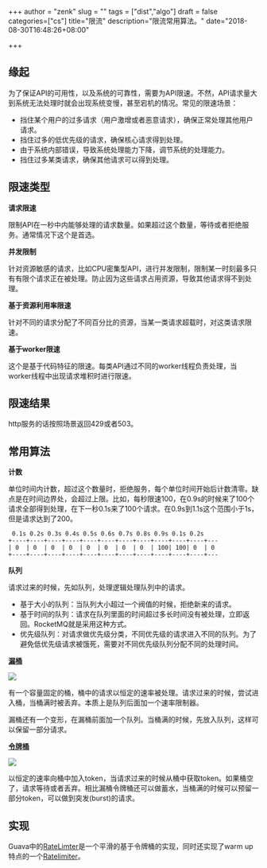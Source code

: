 +++
author = "zenk"
slug = ""
tags = ["dist","algo"]
draft = false
categories=["cs"]
title="限流"
description="限流常用算法。"
date="2018-08-30T16:48:26+08:00"

+++

## 缘起

为了保证API的可用性，以及系统的可靠性，需要为API限速。不然，API请求量大到系统无法处理时就会出现系统变慢，甚至宕机的情况。常见的限速场景：

* 挡住某个用户的过多请求（用户激增或者恶意请求），确保正常处理其他用户请求。
* 挡住过多的低优先级的请求，确保核心请求得到处理。
* 由于系统内部错误，导致系统处理能力下降，调节系统的处理能力。
* 挡住过多某类请求，确保其他请求可以得到处理。

## 限速类型

**请求限速**

限制API在一秒中内能够处理的请求数量。如果超过这个数量，等待或者拒绝服务。通常情况下这个是首选。

**并发限制**

针对资源敏感的请求，比如CPU密集型API，进行并发限制，限制某一时刻最多只有有限个请求正在被处理。防止因为这些请求占用资源，导致其他请求得不到处理。

**基于资源利用率限速**

针对不同的请求分配了不同百分比的资源，当某一类请求超载时，对这类请求限速。

**基于worker限速**

这个是基于代码特征的限速。每类API通过不同的worker线程负责处理，当worker线程中出现请求堆积时进行限速。

## 限速结果

http服务的话按照场景返回429或者503。

## 常用算法

**计数**

单位时间内计数，超过这个数量时，拒绝服务，每个单位时间开始后计数清零。缺点是在时间边界处，会超过上限。比如，每秒限速100，在0.9s的时候来了100个请求全部得到处理，在下一秒0.1s来了100个请求。在0.9s到1.1s这个范围小于1s，但是请求达到了200。

```
 0.1s 0.2s 0.3s 0.4s 0.5s 0.6s 0.7s 0.8s 0.9s 0.1s 0.2s
+----+----+----+----+----+----+----+----+----+----+----+---
| 0  | 0  | 0  | 0  | 0  | 0  | 0  | 0  | 100| 100| 0  | 0 
+----+----+----+----+----+----+----+----+----+----+----+---
```

**队列**

请求过来的时候，先如队列，处理逻辑处理队列中的请求。

* 基于大小的队列：当队列大小超过一个阀值的时候，拒绝新来的请求。
* 基于时间的队列：请求在队列里面的时间超过多长时间没有被处理，立即返回。RocketMQ就是采用这种方式。
* 优先级队列：对请求做优先级分类，不同优先级的请求进入不同的队列。为了避免低优先级请求被饿死，需要对不同优先级队列分配不同的处理时间。

**[漏桶](https://en.wikipedia.org/wiki/Leaky_bucket)**

![](/imgs/leaky-bucket.jpeg)

有一个容量固定的桶，桶中的请求以恒定的速率被处理。请求过来的时候，尝试进入桶，当桶满时被丢弃。本质上是队列后面加一个速率限制器。

漏桶还有一个变形，在漏桶前面加一个队列。当桶满的时候，先放入队列，这样可以保留一部分请求。

**[令牌桶](https://en.wikipedia.org/wiki/Token_bucket)**

![](/imgs/token-bucket.png)

以恒定的速率向桶中加入token，当请求过来的时候从桶中获取token。如果桶空了，请求等待或者丢弃。相比漏桶令牌桶还可以做蓄水，当桶满的时候可以预留一部分token，可以做到突发(burst)的请求。

## 实现

Guava中的[RateLimter](https://github.com/google/guava/blob/master/guava/src/com/google/common/util/concurrent/RateLimiter.java#L131)是一个平滑的基于令牌桶的实现，同时还实现了warm up特点的一个[Ratelimiter](https://github.com/google/guava/blob/master/guava/src/com/google/common/util/concurrent/RateLimiter.java#L161)。

